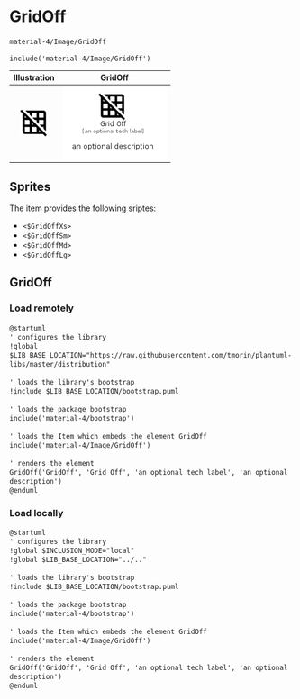# GridOff


```text
material-4/Image/GridOff
```

```text
include('material-4/Image/GridOff')
```



| Illustration | GridOff |
| :---: | :---: |
| ![illustration for Illustration](../../material-4/Image/GridOff.png) | ![illustration for GridOff](../../material-4/Image/GridOff.Local.png) |



## Sprites
The item provides the following sriptes:

- `<$GridOffXs>`
- `<$GridOffSm>`
- `<$GridOffMd>`
- `<$GridOffLg>`





## GridOff

### Load remotely
```plantuml
@startuml
' configures the library
!global $LIB_BASE_LOCATION="https://raw.githubusercontent.com/tmorin/plantuml-libs/master/distribution"

' loads the library's bootstrap
!include $LIB_BASE_LOCATION/bootstrap.puml

' loads the package bootstrap
include('material-4/bootstrap')

' loads the Item which embeds the element GridOff
include('material-4/Image/GridOff')

' renders the element
GridOff('GridOff', 'Grid Off', 'an optional tech label', 'an optional description')
@enduml
```

### Load locally
```plantuml
@startuml
' configures the library
!global $INCLUSION_MODE="local"
!global $LIB_BASE_LOCATION="../.."

' loads the library's bootstrap
!include $LIB_BASE_LOCATION/bootstrap.puml

' loads the package bootstrap
include('material-4/bootstrap')

' loads the Item which embeds the element GridOff
include('material-4/Image/GridOff')

' renders the element
GridOff('GridOff', 'Grid Off', 'an optional tech label', 'an optional description')
@enduml
```

